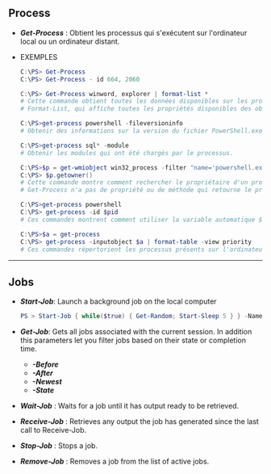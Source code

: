 
## Process

* **_Get-Process_**  : Obtient les processus qui s'exécutent sur l'ordinateur local ou un ordinateur distant.
    
* EXEMPLES
  ```powershell
  C:\PS> Get-Process
  C:\PS> Get-Process - id 664, 2060

  C:\PS> Get-Process winword, explorer | format-list *
  # Cette commande obtient toutes les données disponibles sur les processus liés à Winword et à Explorer, 
  # Format-List, qui affiche toutes les propriétés disponibles des objets processus Winword et Explorer.

  C:\PS>get-process powershell -fileversioninfo
  # Obtenir des informations sur la version du fichier PowerShell.exe qui est le module principal du processus PowerShell.

  C:\PS>get-process sql* -module
  # Obtenir les modules qui ont été chargés par le processus.

  C:\PS>$p = get-wmiobject win32_process -filter "name='powershell.exe'"
  C:\PS> $p.getowner()
  # Cette commande montre comment rechercher le propriétaire d'un processus.
  # Get-Process n'a pas de propriété ou de méthode qui retourne le propriétaire du processus, la commande utilise l'applet de commande Get-WmiObject pour obtenir un objet Win32_Process qui représente le même processus.

  C:\PS>get-process powershell    
  C:\PS> get-process -id $pid
  # Ces commandes montrent comment utiliser la variable automatique $pid pour identifier le processus qui héberge la session active Windows PowerShell.

  C:\PS>$a = get-process
  C:\PS> get-process -inputobject $a | format-table -view priority
  # Ces commandes répertorient les processus présents sur l'ordinateur dans des groupes, en fonction de leur classe de  priorité.
  ```    

***

## Jobs

* **_Start-Job_**: Launch a background job on the local computer
  
  ```powershell
  PS > Start-Job { while($true) { Get-Random; Start-Sleep 5 } } -Name Sleeper
  ```
  
* **_Get-Job_**: Gets all jobs associated with the current session. In addition this parameters let you filter jobs based on their state or completion time.  
  
  * **_-Before_**
  * **_-After_**
  * **_-Newest_**
  * **_-State_** 

* **_Wait-Job_**    : Waits for a job until it has output ready to be retrieved.
* **_Receive-Job_** : Retrieves any output the job has generated since the last call to Receive-Job.
* **_Stop-Job_**    : Stops a job.
* **_Remove-Job_**  : Removes a job from the list of active jobs.